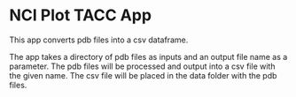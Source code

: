 # NCI Plot TACC App

This app converts pdb files into a csv dataframe.

The app takes a directory of pdb files as inputs and an output file
name as a parameter. The pdb files will be processed and output into a
csv file with the given name. The csv file will be placed in the data
folder with the pdb files.
